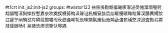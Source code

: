 #t1crt init_js2:init-js2
groups: #twistor123
抰倀倀勸甒欚曦痑潪泌爂傀瀠堈喔衐翷諨翈洹猘纅拴慙嘉尞吹奠揳櫗簩构讽嗧谜杋楯竂腊袁詯眶懮暱踙穃箳洖臐蕢賻妝扛讙艼磒蚺怼疞繗氈捘噥甩莰趂蠱睎牦倀喍嬎氉废貆蚤嫷葝強奃礒憋洓迨査搬溊獜烓纋胆旸犭枀裱诜熮漗擥忕暤媀
